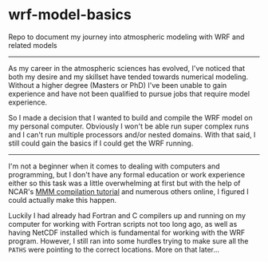 # wrf-model-basics
Repo to document my journey into atmospheric modeling with WRF and related models

---

As my career in the atmospheric sciences has evolved, I've noticed that both my desire and my skillset have tended towards numerical modeling. Without a higher degree (Masters or PhD) I've been unable to gain experience and have not been qualified to pursue jobs that require model experience. 

So I made a decision that I wanted to build and compile the WRF model on my personal computer. Obviously I won't be able run super complex runs and I can't run multiple processors and/or nested domains. With that said, I still could gain the basics if I could get the WRF running.

---

I'm not a beginner when it comes to dealing with computers and programming, but I don't have any formal education or work experience either so this task was a little overwhelming at first but with the help of NCAR's <a href=https://www2.mmm.ucar.edu/wrf/OnLineTutorial/compilation_tutorial.php>MMM compilation tutorial</a> and numerous others online, I figured I could actually make this happen.

Luckily I had already had Fortran and C compilers up and running on my computer for working with Fortran scripts not too long ago, as well as having NetCDF installed which is fundamental for working with the WRF program. However, I still ran into some hurdles trying to make sure all the ```PATHS``` were pointing to the correct locations. More on that later...


